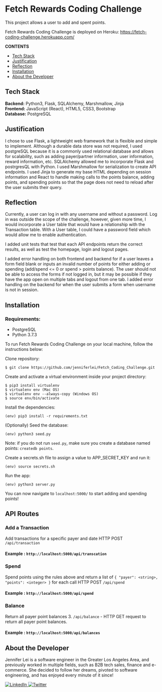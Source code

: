 # Fetch Rewards Coding Challenge

This project allows a user to add and spent points.

Fetch Rewards Coding Challenge is deployed on Heroku: <a href="https://fetch-coding-challenge.herokuapp.com/" target="_blank">https://fetch-coding-challenge.herokuapp.com/</a>

**CONTENTS**

- [Tech Stack](#tech-stack)
- [Justification](#justification)
- [Reflection](#reflection)
- [Installation](#installation)
- [About the Developer](#about-the-developer)

## Tech Stack

**Backend:** Python3, Flask, SQLAlchemy, Marshmallow, Jinja\
**Frontend:** JavaScript (React), HTML5, CSS3, Bootstrap\
**Database:** PostgreSQL

## Justification

I chose to use Flask, a lightweight web framework that is flexible and simple to implement. Although a durable data store was not required, I used postgreSQL because it is a commonly used relational database and allows for scalability, such as adding payer/partner information, user information, reward information, etc. SQLAlchemy allowed me to incorporate Flask and postrgresQL with Python. I used Marshmallow for serialization to create API endpoints. I used Jinja to generate my base HTML depending on session information and React to handle making calls to the points balance, adding points, and spending points so that the page does not need to reload after the user submits their query.

## Reflection

Currently, a user can log in with any username and without a password. Log in was outside the scope of the challenge, however, given more time, I would incorporate a User table that would have a relationship with the Transaction table. With a User table, I could have a password field which would allow me to enable authentication.

I added unit tests that test that each API endpoints return the correct results, as well as test the homepage, login and logout pages.

I added error handling on both frontend and backend for if a user leaves a form field blank or inputs an invalid number of points for either adding or spending (add/spend <= 0 or spend > points balance).
The user should not be able to access the forms if not logged in, but it may be possible if they have the app open on multiple tabs and logout from one tab. I added error handling on the backend for when the user submits a form when username is not in session.

## Installation

### Requirements:

- PostgreSQL
- Python 3.7.3

To run Fetch Rewards Coding Challenge on your local machine, follow the instructions below:

Clone repository:

```
$ git clone https://github.com/jenniferlei/Fetch_Coding_Challenge.git
```

Create and activate a virtual environment inside your project directory:

```
$ pip3 install virtualenv
$ virtualenv env (Mac OS)
$ virtualenv env --always-copy (Windows OS)
$ source env/bin/activate
```

Install the dependencies:

```
(env) pip3 install -r requirements.txt
```

(Optionally) Seed the database:

```
(env) python3 seed.py
```

Note: if you do not run `seed.py`, make sure you create a database named
points:
`createdb points`.

Create a secrets.sh file to assign a value to APP_SECRET_KEY and run it:

```
(env) source secrets.sh
```

Run the app:

```
(env) python3 server.py
```

You can now navigate to `localhost:5000/` to start adding and spending points!

## API Routes

### Add a Transaction

Add transactions for a specific payer and date
HTTP POST `/api/transaction`

#### Example : `http://localhost:5000/api/transcation`

### Spend

Spend points using the rules above and return a list of `{ "payer": <string>, "points": <integer> }` for each call
HTTP POST `/api/spend`

#### Example : `http://localhost:5000/api/spend`

### Balance

Return all payer point balances 3. `/api/balance` - HTTP GET request to return all payer point balances.

#### Example : `http://localhost:5000/api/balances`

## About the Developer

Jennifer Lei is a software engineer in the Greater Los Angeles Area, and previously worked in multiple fields, such as B2B tech sales, finance and e-commerce. She decided to follow her dreams, pivoted to software engineering, and has enjoyed every minute of it since!

<p><a href="https://www.linkedin.com/in/jenniferlei/">
  <img
    alt="LinkedIn"
    src="https://img.shields.io/badge/linkedin-%230077B5.svg?style=for-the-badge&logo=linkedin&logoColor=white"
  />
</a>
<a href="https://twitter.com/JenniferLei_">
  <img
    alt="Twitter"
    src="https://img.shields.io/badge/twitter-%231DA1F2.svg?&style=for-the-badge&logo=twitter&logoColor=white"
  />
</a></p>
